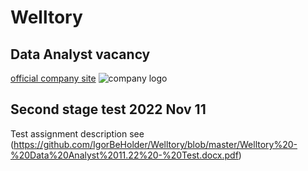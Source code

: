 # Welltory

## Data Analyst vacancy
[official company site](https://welltory.com/)
![company logo](https://welltory.com/pagesImages/landing/main/mockup-b.png)
## Second stage test 2022 Nov 11


Test assignment description see (https://github.com/IgorBeHolder/Welltory/blob/master/Welltory%20-%20Data%20Analyst%2011.22%20-%20Test.docx.pdf)
